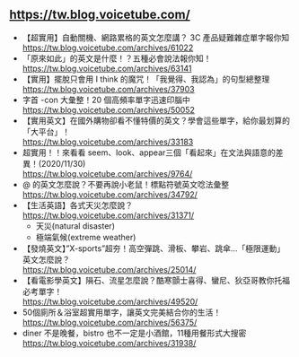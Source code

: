## https://tw.blog.voicetube.com/

- 【超實用】自動關機、網路累格的英文怎麼講？ 3C 產品疑難雜症單字報你知
  <br>https://tw.blog.voicetube.com/archives/61022
- 「原來如此」的英文是什麼！？五種必會說法報你知！
  <br>https://tw.blog.voicetube.com/archives/63141
- 【實用】擺脫只會用 I think 的魔咒！「我覺得、我認為」的句型總整理 
  <br>https://tw.blog.voicetube.com/archives/37903
- 字首 -con 大彙整！20 個高頻率單字迅速印腦中
  <br>https://tw.blog.voicetube.com/archives/50052
- 【實用英文】在國外購物卻看不懂特價的英文？學會這些單字，給你最划算的「大平台」！
  <br>https://tw.blog.voicetube.com/archives/33183
- 超實用！！來看看 seem、look、appear三個「看起來」在文法與語意的差異！(2020/11/30)
  <br>https://tw.blog.voicetube.com/archives/9764/
- @ 的英文怎麼說？不要再說小老鼠！標點符號英文唸法彙整
  <br>https://tw.blog.voicetube.com/archives/34792/
- 【生活英語】各式天災怎麼說？
  <br>https://tw.blog.voicetube.com/archives/31371/
  - 天災(natural disaster)
  - 極端氣候(extreme weather)
- 【發燒英文】”X-sports”超夯！高空彈跳、滑板、攀岩、跳傘…「極限運動」英文怎麼說？
  <br>https://tw.blog.voicetube.com/archives/25014/
- 【看電影學英文】隕石、流星怎麼說？酷寒顫士喜得、蠻尼、狄亞哥教你托福必考單字！
  <br>https://tw.blog.voicetube.com/archives/49520/
- 50個廁所＆浴室超實用單字，讓英文完美結合你的生活！
  <br>https://tw.blog.voicetube.com/archives/56375/
- diner 不是晚餐，bistro 也不一定是小酒館，11種用餐形式大搜密
  <br>https://tw.blog.voicetube.com/archives/31938/
